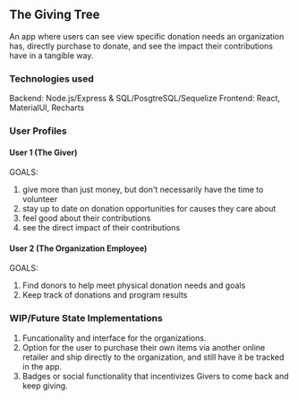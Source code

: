 ## The Giving Tree

An app where users can see view specific donation needs an organization has, directly purchase to donate, and see the impact their contributions have in a tangible way.

### Technologies used
Backend: Node.js/Express & SQL/PosgtreSQL/Sequelize 
Frontend: React, MaterialUI, Recharts

### User Profiles

#### User 1 (The Giver)

GOALS: 
1. give more than just money, but don't necessarily have the time to volunteer
2. stay up to date on donation opportunities for causes they care about
3. feel good about their contributions
4. see the direct impact of their contributions

#### User 2 (The Organization Employee)

GOALS:
1. Find donors to help meet physical donation needs and goals
2. Keep track of donations and program results

### WIP/Future State Implementations

1. Funcationality and interface for the organizations.
2. Option for the user to purchase their own items via another online retailer and ship directly to the organization, and still have it be tracked in the app.
3. Badges or social functionality that incentivizes Givers to come back and keep giving.